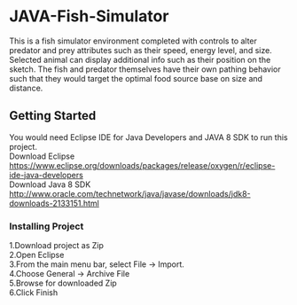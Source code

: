 # JAVA-Fish-Simulator
This is a fish simulator environment completed with controls to alter predator and prey attributes such as their speed, energy level, and size. Selected animal can display additional info such as their position on the sketch. The fish and predator themselves have their own pathing behavior such that they would target the optimal food source base on size and distance.

## Getting Started
You would need Eclipse IDE for Java Developers and JAVA 8 SDK to run this project.
<br />
Download Eclipse https://www.eclipse.org/downloads/packages/release/oxygen/r/eclipse-ide-java-developers 
<br />
Download Java 8 SDK  http://www.oracle.com/technetwork/java/javase/downloads/jdk8-downloads-2133151.html

### Installing Project
1.Download project as Zip
<br />
2.Open Eclipse
<br />
3.From the main menu bar, select File -> Import.
<br />
4.Choose General -> Archive File
<br />
5.Browse for downloaded Zip
<br />
6.Click Finish



